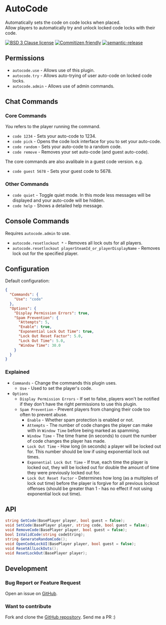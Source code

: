 # AutoCode

Automatically sets the code on code locks when placed.  
Allow players to automatically try and unlock locked code locks with their code.

[![BSD 3 Clause license](https://img.shields.io/github/license/RebeccaStevens/eslint-config-rebeccastevens.svg?style=flat-square)](https://opensource.org/licenses/BSD-3-Clause)
[![Commitizen friendly](https://img.shields.io/badge/commitizen-friendly-brightgreen.svg?style=flat-square)](https://commitizen.github.io/cz-cli/)
[![semantic-release](https://img.shields.io/badge/%F0%9F%93%A6%F0%9F%9A%80-semantic--release-e10079.svg?style=flat-square)](https://github.com/semantic-release/semantic-release)

## Permissions

- `autocode.use` - Allows use of this plugin.
- `autocode.try` - Allows auto-trying of user auto-code on locked code locks.
- `autocode.admin` - Allows use of admin commands.

## Chat Commands

### Core Commands

*You* refers to the player running the command.

- `code 1234` - Sets your auto-code to 1234.
- `code pick` - Opens the code lock interface for you to set your auto-code.
- `code random` - Sets your auto-code to a random code.
- `code remove` - Removes your set auto-code (and guest auto-code).

The core commands are also avalibale in a guest code version. e.g.

- `code guest 5678` - Sets your guest code to 5678.

### Other Commands

- `code quiet` - Toggle quiet mode. In this mode less messages will be displayed and your auto-code will be hidden.
- `code help` - Shows a detailed help message.

## Console Commands

Requires `autocode.admin` to use.

- `autocode.resetlockout *` - Removes all lock outs for all players.
- `autocode.resetlockout playerSteamId_or_playerDisplayName` - Removes lock out for the specified player.

## Configuration

Default configuration:

```json
{
  "Commands": {
    "Use": "code"
  },
  "Options": {
    "Display Permission Errors": true,
    "Spam Prevention": {
      "Attempts": 5,
      "Enable": true,
      "Exponential Lock Out Time": true,
      "Lock Out Reset Factor": 5.0,
      "Lock Out Time": 5.0,
      "Window Time": 30.0
    }
  }
}
```

### Explained

- `Commands` - Change the commands this plugin uses.
  - `Use` - Used to set the player's code.
- `Options`
  - `Display Permission Errors` - If set to false, players won't be notified if they don't have the right permissions to use this plugin.
  - `Spam Prevention` - Prevent players from changing their code too often to prevent abuse.
    - `Enable` - Whether spam protection is enabled or not.
    - `Attempts` - The number of code changes the player can make with in `Window Time` before being marked as spamming.
    - `Window Time` - The time frame (in seconds) to count the number of code changes the player has made.
    - `Lock Out Time` - How long (in seconds) a player will be locked out for. This number should be low if using exponential lock out times.
    - `Exponential Lock Out Time` - If true, each time the player is locked out, they will be locked out for double the amount of time they were previously locked out for.
    - `Lock Out Reset Factor` - Determines how long (as a multiples of lock out time) before the player is forgive for all previous lockout offenses (should be greater than 1 - has no effect if not using exponential lock out time).

## API

```cs
string GetCode(BasePlayer player, bool guest = false);
void SetCode(BasePlayer player, string code, bool guest = false);
void RemoveCode(BasePlayer player, bool guest = false);
bool IsValidCode(string codeString);
string GenerateRandomCode();
void OpenCodeLockUI(BasePlayer player, bool guest = false);
void ResetAllLockOuts();
void ResetLockOut(BasePlayer player);
```

## Development

### Bug Report or Feature Request

Open an issue on [GitHub](https://github.com/RebeccaStevens/uMod-Rust-Plugin-AutoCode/issues/new/choose).

### Want to contribute

Fork and clone the [GitHub repository](https://github.com/RebeccaStevens/uMod-Rust-Plugin-AutoCode). Send me a PR :)
